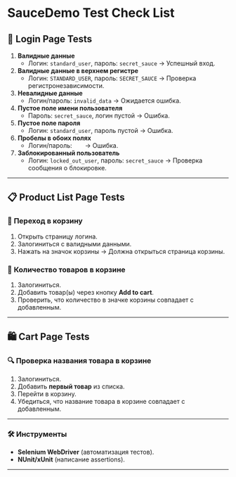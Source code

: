 # SauceDemo Test Check List

## 🔐 **Login Page Tests**
1. **Валидные данные**
    - Логин: `standard_user`, пароль: `secret_sauce` → Успешный вход.
2. **Валидные данные в верхнем регистре**
    - Логин: `STANDARD_USER`, пароль: `SECRET_SAUCE` → Проверка регистронезависимости.
3. **Невалидные данные**
    - Логин/пароль: `invalid_data` → Ожидается ошибка.
4. **Пустое поле имени пользователя**
    - Пароль: `secret_sauce`, логин пустой → Ошибка.
5. **Пустое поле пароля**
    - Логин: `standard_user`, пароль пустой → Ошибка.
6. **Пробелы в обоих полях**
    - Логин/пароль: `   ` → Ошибка.
7. **Заблокированный пользователь**
    - Логин: `locked_out_user`, пароль: `secret_sauce` → Проверка сообщения о блокировке.

---

## 📋 **Product List Page Tests**
### 🛒 **Переход в корзину**
1. Открыть страницу логина.
2. Залогиниться с валидными данными.
3. Нажать на значок корзины → Должна открыться страница корзины.

### 🔢 **Количество товаров в корзине**
1. Залогиниться.
2. Добавить товар(ы) через кнопку **Add to cart**.
3. Проверить, что количество в значке корзины совпадает с добавленным.

---

## 🛍️ **Cart Page Tests**
### 🔍 **Проверка названия товара в корзине**
1. Залогиниться.
2. Добавить **первый товар** из списка.
3. Перейти в корзину.
4. Убедиться, что название товара в корзине совпадает с добавленным.

---

### 🛠 **Инструменты**
- **Selenium WebDriver** (автоматизация тестов).
- **NUnit/xUnit** (написание assertions).

---
